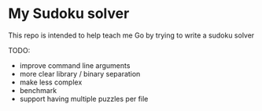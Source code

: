 # My Sudoku solver
This repo is intended to help teach me Go by trying to write a sudoku solver

TODO:
- improve command line arguments
- more clear library / binary separation
- make less complex
- benchmark
- support having multiple puzzles per file 
